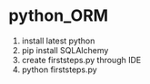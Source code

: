 # python_ORM

1. install latest python
2. pip install SQLAlchemy
3. create firststeps.py through IDE
4. python firststeps.py
